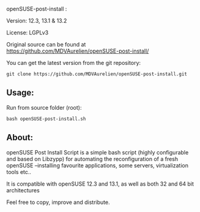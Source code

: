 openSUSE-post-install :

Version: 12.3, 13.1 & 13.2

License: LGPLv3

Original source can be found at https://github.com/MDVAurelien/openSUSE-post-install/

You can get the latest version from the git repository:

    git clone https://github.com/MDVAurelien/openSUSE-post-install.git

## Usage:

Run from source folder (root):

    bash openSUSE-post-install.sh

## About:

openSUSE Post Install Script is a simple bash script (highly configurable and based on Libzypp) for automating the reconfiguration of a fresh openSUSE –installing favourite applications, some servers, virtualization tools etc.. 

It is compatible with openSUSE 12.3 and 13.1, as well as both 32 and 64 bit architectures 

Feel free to copy, improve and distribute.
